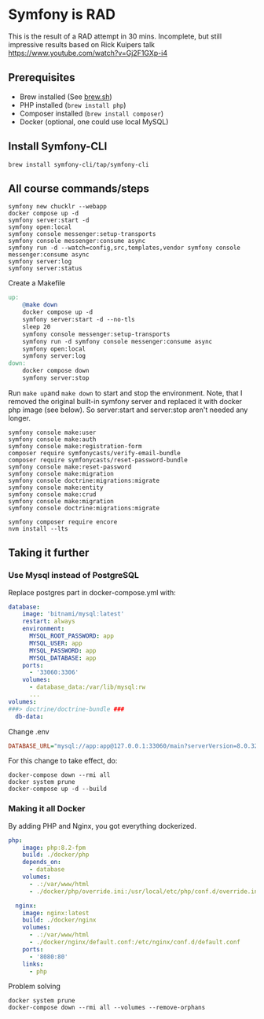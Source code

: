 # Symfony is RAD

This is the result of a RAD attempt in 30 mins.
Incomplete, but still impressive results based on Rick Kuipers talk
https://www.youtube.com/watch?v=Gj2F1GXp-i4

## Prerequisites

* Brew installed (See [brew.sh](/https://brew.sh))
* PHP installed (`brew install php`)
* Composer installed (`brew install composer`)
* Docker (optional, one could use local MySQL)

## Install Symfony-CLI

```shell
brew install symfony-cli/tap/symfony-cli
```

## All course commands/steps

```shell
symfony new chucklr --webapp
docker compose up -d
symfony server:start -d
symfony open:local
symfony console messenger:setup-transports
symfony console messenger:consume async
symfony run -d --watch=config,src,templates,vendor symfony console messenger:consume async
symfony server:log 
symfony server:status
```

Create a Makefile

```makefile
up:
	@make down
	docker compose up -d
	symfony server:start -d --no-tls
	sleep 20
	symfony console messenger:setup-transports
	symfony run -d symfony console messenger:consume async
	symfony open:local
	symfony server:log
down:
	docker compose down
	symfony server:stop
```

Run `make up`and `make down` to start and stop the environment.
Note, that I removed the original built-in symfony server and replaced it with docker php image (see below). So server:start and server:stop aren't needed any longer.

```shell
symfony console make:user
symfony console make:auth
symfony console make:registration-form
composer require symfonycasts/verify-email-bundle
composer require symfonycasts/reset-password-bundle
symfony console make:reset-password
symfony console make:migration
symfony console doctrine:migrations:migrate
symfony console make:entity
symfony console make:crud 
symfony console make:migration
symfony console doctrine:migrations:migrate

symfony composer require encore
nvm install --lts
```

## Taking it further

### Use Mysql instead of PostgreSQL

Replace postgres part in docker-compose.yml with:

```yaml
database:
    image: 'bitnami/mysql:latest'
    restart: always
    environment:
      MYSQL_ROOT_PASSWORD: app
      MYSQL_USER: app
      MYSQL_PASSWORD: app
      MYSQL_DATABASE: app
    ports:
      - '33060:3306'
    volumes:
      - database_data:/var/lib/mysql:rw
      ...
volumes:
###> doctrine/doctrine-bundle ###
  db-data:
```

Change .env

```ini
DATABASE_URL="mysql://app:app@127.0.0.1:33060/main?serverVersion=8.0.32&charset=utf8mb4"
```

For this change to take effect, do:

```shell
docker-compose down --rmi all
docker system prune
docker-compose up -d --build
```

### Making it all Docker

By adding PHP and Nginx, you got everything dockerized.

```yaml
php:
    image: php:8.2-fpm
    build: ./docker/php
    depends_on:
      - database
    volumes:
      - .:/var/www/html
      - ./docker/php/override.ini:/usr/local/etc/php/conf.d/override.ini

  nginx:
    image: nginx:latest
    build: ./docker/nginx
    volumes:
      - .:/var/www/html
      - ./docker/nginx/default.conf:/etc/nginx/conf.d/default.conf
    ports:
      - '8080:80'
    links:
      - php
```

Problem solving

```shell
docker system prune
docker-compose down --rmi all --volumes --remove-orphans
```
